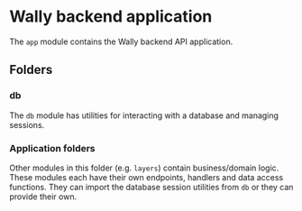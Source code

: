 # Wally backend application

The `app` module contains the Wally backend API application.

## Folders

### db

The `db` module has utilities for interacting with a database and managing sessions. 

### Application folders

Other modules in this folder (e.g. `layers`) contain business/domain logic. These modules each have their own endpoints, handlers and data access functions.  They can import the database session utilities from `db` or they can provide their own.
